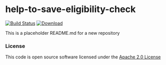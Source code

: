 # help-to-save-eligibility-check

[![Build Status](https://travis-ci.org/hmrc/help-to-save-eligibility-check.svg)](https://travis-ci.org/hmrc/help-to-save-eligibility-check) [ ![Download](https://api.bintray.com/packages/hmrc/releases/help-to-save-eligibility-check/images/download.svg) ](https://bintray.com/hmrc/releases/help-to-save-eligibility-check/_latestVersion)

This is a placeholder README.md for a new repository

### License

This code is open source software licensed under the [Apache 2.0 License]("http://www.apache.org/licenses/LICENSE-2.0.html")